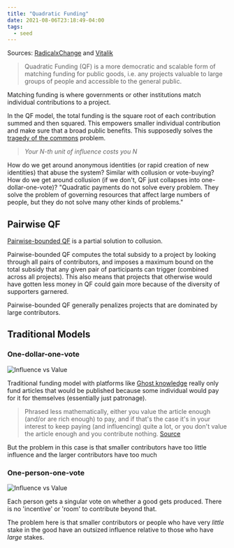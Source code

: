 ```yaml
---
title: "Quadratic Funding"
date: 2021-08-06T23:18:49-04:00
tags:
  - seed
---
```


Sources: [RadicalxChange](https://www.radicalxchange.org/concepts/quadratic-funding/) and [Vitalik](https://vitalik.ca/general/2019/12/07/quadratic.html)

> Quadratic Funding (QF) is a more democratic and scalable form of matching funding for public goods, i.e. any projects valuable to large groups of people and accessible to the general public.

Matching funding is where governments or other institutions match individual contributions to a project.

In the QF model, the total funding is the square root of each contribution summed and then squared. This empowers smaller individual contribution and make sure that a broad public benefits. This supposedly solves the [tragedy of the commons](thoughts/tragedy%20of%20the%20commons.md) problem.

> _Your $N$-th unit of influence costs you $N$_

How do we get around anonymous identities (or rapid creation of new identities) that abuse the system? Similar with collusion or vote-buying? How do we get around collusion (if we don't, QF just collapses into one-dollar-one-vote)? "Quadratic payments do not solve every problem. They solve the problem of governing resources that affect large numbers of people, but they do not solve many other kinds of problems."

## Pairwise QF

[Pairwise-bounded QF](https://ethresear.ch/t/pairwise-coordination-subsidies-a-new-quadratic-funding-design/5553) is a partial solution to collusion.

Pairwise-bounded QF computes the total subsidy to a project by looking through all pairs of contributors, and imposes a maximum bound on the total subsidy that any given pair of participants can trigger (combined across all projects). This also means that projects that otherwise would have gotten less money in QF could gain more because of the diversity of supporters garnered.

Pairwise-bounded QF generally penalizes projects that are dominated by large contributors.

## Traditional Models

### One-dollar-one-vote

![Influence vs Value](https://vitalik.ca/images/qv-files/Market8.png)

Traditional funding model with platforms like [Ghost knowledge](https://www.ghostknowledge.com/) really only fund articles that would be published because some individual would pay for it for themselves (essentially just patronage).

> Phrased less mathematically, either you value the article enough (and/or are rich enough) to pay, and if that's the case it's in your interest to keep paying (and influencing) quite a lot, or you don't value the article enough and you contribute nothing. [Source](https://vitalik.ca/general/2019/12/07/quadratic.html)

But the problem in this case is that smaller contributors have too little influence and the larger contributors have too much

### One-person-one-vote

![Influence vs Value](https://vitalik.ca/images/qv-files/Market9.png)

Each person gets a singular vote on whether a good gets produced. There is no 'incentive' or 'room' to contribute beyond that.

The problem here is that smaller contributors or people who have very _little_ stake in the good have an outsized influence relative to those who have _large_ stakes.
